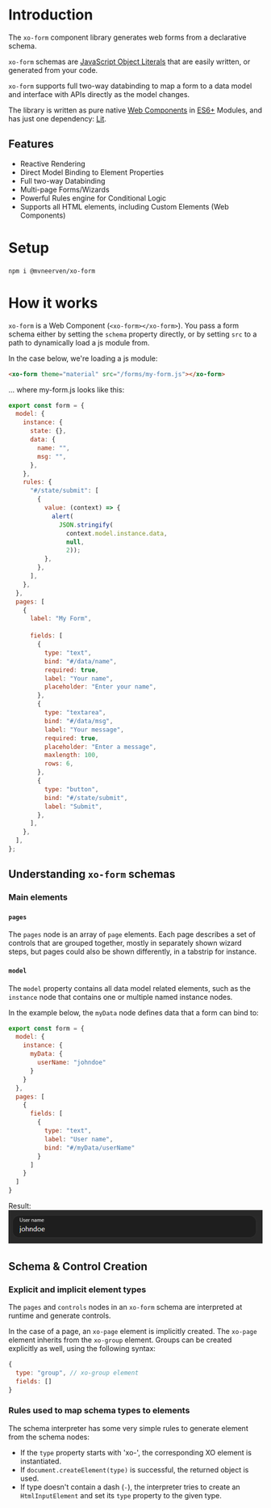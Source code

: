 # Introduction

The `xo-form` component library generates web forms from a declarative schema.

`xo-form` schemas are [JavaScript Object Literals](https://developer.mozilla.org/en-US/docs/Web/JavaScript/Guide/Working_with_Objects#object_initializers) that are easily written, or generated from your code.

`xo-form` supports full two-way databinding to map a form to a data model and interface with APIs directly as the model changes.

The library is written as pure native [Web Components](https://developer.mozilla.org/en-US/docs/Web/Web_Components) in [ES6+](https://en.wikipedia.org/wiki/ECMAScript) Modules, and has just one dependency: [Lit](https://www.npmjs.com/package/lit).

## Features

- Reactive Rendering
- Direct Model Binding to Element Properties
- Full two-way Databinding
- Multi-page Forms/Wizards
- Powerful Rules engine for Conditional Logic
- Supports all HTML elements, including Custom Elements (Web Components)

# Setup

`npm i @mvneerven/xo-form`

# How it works

```xo-form``` is a Web Component (```<xo-form></xo-form>```). You pass a form schema either by setting the ```schema``` property directly, or by setting ```src``` to a path to dynamically load a js module from.

In the case below, we're loading a js module:

```html
<xo-form theme="material" src="/forms/my-form.js"></xo-form>
```

... where my-form.js looks like this:

```js
export const form = {
  model: {
    instance: {
      state: {},
      data: {
        name: "",
        msg: "",
      },
    },
    rules: {
      "#/state/submit": [
        {
          value: (context) => {
            alert(
              JSON.stringify(
                context.model.instance.data, 
                null, 
                2));
          },
        },
      ],
    },
  },
  pages: [
    {
      label: "My Form",

      fields: [
        {
          type: "text",
          bind: "#/data/name",
          required: true,
          label: "Your name",
          placeholder: "Enter your name",
        },
        {
          type: "textarea",
          bind: "#/data/msg",
          label: "Your message",
          required: true,
          placeholder: "Enter a message",
          maxlength: 100,
          rows: 6,
        },
        {
          type: "button",
          bind: "#/state/submit",
          label: "Submit",
        },
      ],
    },
  ],
};
```

## Understanding ```xo-form``` schemas

### Main elements

#### ```pages```

The ```pages``` node is an array of ```page``` elements. Each page describes a set of controls that are grouped together, mostly in separately shown wizard steps, but pages could also be shown differently, in a tabstrip for instance.

#### ```model```

The ```model``` property contains all data model related elements, such as the ```instance``` node that contains one or multiple named instance nodes.

In the example below, the ```myData``` node defines data that a form can bind to:

```js
export const form = {
  model: {
    instance: {
      myData: {
        userName: "johndoe"
      }
    }
  },
  pages: [
    {
      fields: [
        {
          type: "text",
          label: "User name",
          bind: "#/myData/userName"
        }
      ]
    }
  ]
}
```
Result:
![Monaco](./md/img/my-data-bind.png "Form with simple data binding")

## Schema & Control Creation

### Explicit and implicit element types

The ```pages``` and ```controls``` nodes in an ```xo-form``` schema are interpreted at runtime and generate controls.

In the case of a page, an ```xo-page``` element is implicitly created. The ```xo-page``` element inherits from the ```xo-group``` element. Groups can be created explicitly as well, using the following syntax:

```js
{
  type: "group", // xo-group element
  fields: []
}
```

### Rules used to map schema types to elements 

The schema interpreter has some very simple rules to generate element from the schema nodes:

- If the ```type``` property starts with 'xo-', the corresponding XO element is instantiated.
- If ```document.createElement(type)``` is successful, the returned object is used.
- If type doesn't contain a dash (```-```), the interpreter tries to create an ```HtmlInputElement``` and set its ```type``` property to the given type.

